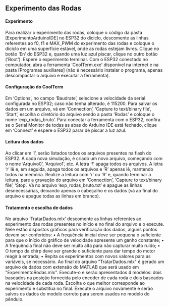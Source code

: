 ## Experimento das Rodas

#### Experimento
Para realizar o experimento das rodas, coloque o código da pasta [ExperimentoArduinoIDE] no ESP32 do diciclo, descomente as linhas referentes ao f0, f1 e MAX_PWM do experimento das rodas e coloque o diciclo em uma superfície estável, onde as rodas estejam livres. Clique no botão ‘En’ do ESP32 e, quando uma luz azul piscar, clique no outro botão (‘Boot’). Espere o experimento terminar. Com o ESP32 conectado no computador, abra a ferramenta ‘CoolTerm.exe’ disponível na internet e na pasta [Programas auxiliares] (não é necessário instalar o programa, apenas descompactar o arquivo e executar a ferramenta). 

#### Configuração do CoolTerm
Em ‘Options’, no campo ‘Baudrate’, selecione a velocidade da serial configurada no ESP32; caso não tenha alterado, é 115200. Para salvar os dados em um arquivo, vá em ‘Connection’, ‘Capture to text/binary file’, ‘Start’, escolha o diretório do arquivo sendo a pasta ‘Rodas’ e coloque o nome ‘exp_rodas_bruto’. Para conectar a ferramenta com o ESP32, confira se o Serial Monitor de todas as abas do Arduino IDE está fechado, clique em ‘Connect’ e espere o ESP32 parar de piscar a luz azul.

#### Leitura dos dados
Ao clicar em ‘l’, serão listados todos os arquivos presentes na flash do ESP32. A cada nova simulação, é criado um novo arquivo, começando com o nome ‘Arquivo0’, ‘Arquivo1’, etc. A letra ‘f’ apaga todos os arquivos. A letra ‘r’ lê e, em seguida, apaga todos os arquivos e ‘R’ apenas lê, mantendo todos na memória.
Realize a leitura com ‘r’ ou ‘R’ e, quando terminar a leitura, pare a gravação do arquivo em ‘Connection’, ‘Capture to text/binary file’, ‘Stop’. Vá no arquivo ‘exp_rodas_bruto.txt’ e apague as linhas desnecessárias, deixando apenas o cabeçalho e os dados (vá ao final do arquivo e apague todas as linhas em branco).

#### Tratamento e escolha de dados
No arquivo ‘TratarDados.mlx’ descomente as linhas referentes ao experimento das rodas presentes no início e no final do arquivo e o execute. Nele estão dispostos gráficos para verificação dos dados, alguns pontos devem ser conferidos:
    • A frequência inicial deve ser pequena o suficiente para que o início do gráfico de velocidade apresente um ganho constante;
    • A frequência final não deve ser muito alta para não capturar muito ruído;
    • O tempo da chirp deve ser grande o suficiente para dar tempo do motor reagir à entrada;
    • Repita os experimentos com novos valores para as variáveis, se necessário.
Ao final do arquivo "TratarDados.mlx" é gerado um arquivo de dados com extensão do MATLAB que será usado em "ExperimentoRodas.mlx". Execute-o e serão apresentados 4 modelos: dois baseados na posição fornecida pelo encoder de cada roda e dois baseados na velocidade de cada roda. Escolha o que melhor corresponde ao experimento e substitua no final. Execute o arquivo novamente e serão salvos os dados do modelo correto para serem usados no modelo do pêndulo.